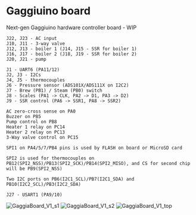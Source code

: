 # Gaggiuino board

Next-gen Gaggiuino hardware controller board - WIP
```
J22, J23 - AC input
J10, J11 - 3-way valve
J12, J13 - boiler 1 (J14, J15 - SSR for boiler 1)
J16, J17 - boiler 2 (J18, J19 - SSR for boiler 2)
J20, J21 - pump

J1 - UART6 (PA11/12)
J2, J3 - I2Cs
J4, J5 - thermocouples
J6 - Pressure sensor (ADS101X/ADS111X on I2C2)
J7 - Brew (PB1) / Steam (PB0) switch
J8 - Scales (PA1 -> CLK, PA2 -> D1, PA3 -> D2)
J9 - SSR control (PA6 -> SSR1, PA8 -> SSR2)

AC zero-cross sense on PA0
Buzzer on PB5
Pump control on PB8
Heater 1 relay on PC14
Heater 2 relay on PC13
3-Way valve control on PC15

SPI1 on PA4/5/7/PB4 pins is used by FLASH on board or MicroSD card

SPI2 is used for thermocouples on PB12(SPI2_NSS)/PB13(SPI2_SCK)/PB14(SPI2_MISO), and CS for second chip will be PB9(SPI2_NSS)

Two I2C ports on PB6(I2C1_SCL)/PB7(I2C1_SDA) and PB10(I2C2_SCL)/PB3(I2C2_SDA)

J27 - USART1 (PA9/10)
```
![GaggiaBoard_V1_s1](https://github.com/banoz/CoffeeHat/blob/main/Hardware/GaggiaBoard_V1/EAGLE/Exports/GaggiaBoard_V1_s1.png)
![GaggiaBoard_V1_s2](https://github.com/banoz/CoffeeHat/blob/main/Hardware/GaggiaBoard_V1/EAGLE/Exports/GaggiaBoard_V1_s2.png)
![GaggiaBoard_V1_top](https://github.com/banoz/CoffeeHat/blob/main/Hardware/GaggiaBoard_V1/EAGLE/Exports/GaggiaBoard_V1_top.png)
